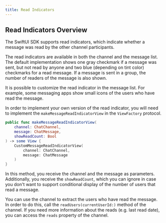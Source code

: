```yaml
---
title: Read Indicators
---
```


## Read Indicators Overview

The SwiftUI SDK supports read indicators, which indicate whether a message was read by the other channel participants. 

The read indicators are available in both the channel and the message list. The default implementation shows one gray checkmark if a message was sent, but not read by anyone and two blue (depending on tint color) checkmarks for a read message. If a message is sent in a group, the number of readers of the message is also shown.

It is possible to customize the read indicator in the message list. For example, some messaging apps show small icons of the users who have read the message. 

In order to implement your own version of the read indicator, you will need to implement the `makeMessageReadIndicatorView` in the `ViewFactory` protocol.

```swift
public func makeMessageReadIndicatorView(
    channel: ChatChannel,
    message: ChatMessage,
    showReadCount: Bool
) -> some View {
	CustomMessageReadIndicatorView(
		channel: ChatChannel,
    	message: ChatMessage
	)
}
```

In this method, you receive the channel and the message as parameters. Additionally, you receive the `showReadCount`, which you can ignore in case you don't want to support conditional display of the number of users that read a message.

You can use the channel to extract the users who have read the message. In order to do this, call the `readUsers(currentUserId:)` method of the channel. If you need more information about the reads (e.g. last read date), you can access the `reads` property of the channel.